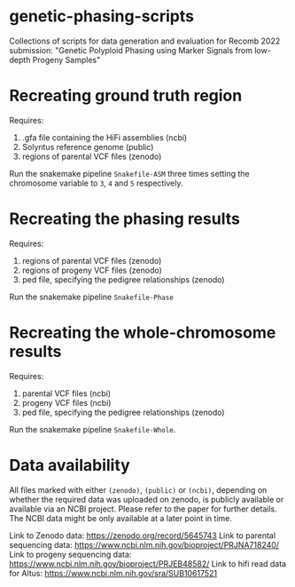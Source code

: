 # genetic-phasing-scripts
Collections of scripts for data generation and evaluation for Recomb 2022 submission: "Genetic Polyploid Phasing using Marker Signals from low-depth Progeny Samples"

# Recreating ground truth region

Requires:
1. .gfa file containing the HiFi assemblies (ncbi)
2. Solyntus reference genome (public)
3. regions of parental VCF files (zenodo)

Run the snakemake pipeline `Snakefile-ASM` three times setting the chromosome variable to `3`, `4` and `5` respectively.

# Recreating the phasing results

Requires:
1. regions of parental VCF files (zenodo)
2. regions of progeny VCF files (zenodo)
3. ped file, specifying the pedigree relationships (zenodo)

Run the snakemake pipeline `Snakefile-Phase` 

# Recreating the whole-chromosome results

Requires:
1. parental VCF files (ncbi)
2. progeny VCF files (ncbi)
3. ped file, specifying the pedigree relationships (zenodo)

Run the snakemake pipeline `Snakefile-Whole`.

# Data availability

All files marked with either `(zenodo)`, `(public)` or `(ncbi)`, depending on whether the required data was uploaded on zenodo, is publicly available or available via an NCBI project. Please refer to the paper for further details. The NCBI data might be only available at a later point in time.

Link to Zenodo data: https://zenodo.org/record/5645743
Link to parental sequencing data: https://www.ncbi.nlm.nih.gov/bioproject/PRJNA718240/
Link to progeny sequencing data: https://www.ncbi.nlm.nih.gov/bioproject/PRJEB48582/
Link to hifi read data for Altus: https://www.ncbi.nlm.nih.gov/sra/SUB10617521
